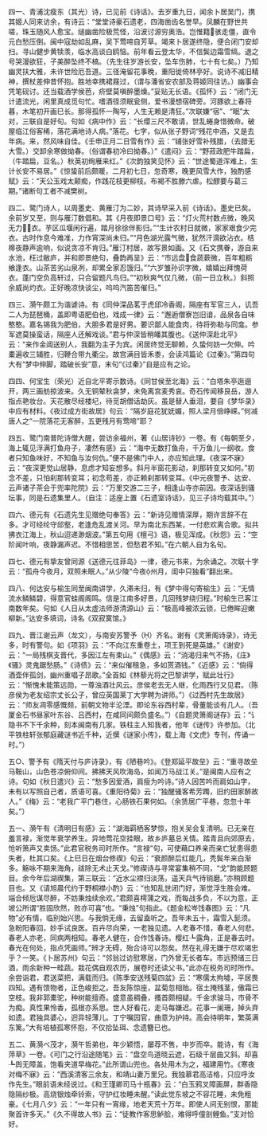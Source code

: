 <!-- { "loadSidebar": true } -->
四一、青浦沈瘦东（其光）诗，已见前《诗话》。去岁重九日，闻余卜居吴门，携其姬人同来访余，有诗云：“堂堂诗豪石遗老，四海凿齿名誉早。凤麟在野世共嗟，珠玉随风人愈宝。缒幽凿险极荒怪，沿波讨源穷奥浩。岂惟籍骇走僵，直令元白愁压倒。闽中寇劫如乱麻，吴下莺啼自芳草。竭来卜居遂终隐，便合闭门安却扫。寻山健步黄犊羡，临水高谈白鸥恼。前年看云登太华，不信鬓边霜雪缟。退之号哭漫欲狂，子美醉坠终不槁。（先生往岁游长安，坠车伤肺，七十有七矣。）乃知幽灵扶大雅，未许世险厄吾道。三径淹留花事晚，重阳徙倚林亭好。说诗不减旧精神，撰杖差伸昔怀抱。胜地幸携裙屐过，（谓与潘省安农部及蒋姬同往访。）幽事会凭笔砚讨。还当载酒学侯芭，疥壁莫嗔醉墨燥。”妥贴无长语。《孤怀》云：“闭门无计遣流光，闲里真成觅句忙。嗜酒径须眠瓮侧，爱书漫想宿碑旁。河豚欲上春将暮，木笔初开画巳长。那得孤怀一陶写，人生无赖是清狂。”次联嫌“宿”、“眠”太对，三联自是好句。句如《病中作》云：“长缨三尺不敢请，世乱蜷身惜微命。破屋临江俗客稀，落花满地诗人病。”落花。七字，似从张子野词“残花中酒，又是去年病。来，然风味自佳。《壬申正月二日雪有作》云：“铺张好雪补残腊，（去腊无大雪。）交卸余寒做拗春。（俗谓春初冷曰拗春。）”《遣闷》云：“野菽政肥牛踏扁，（牛踏扁，豆名。）秋英初绚雁来红。”《次韵独笑见怀》云：“世途蜀道浑难上，生计长安不易居。”《惊蛰前后颇暖，二月初七日，忽奇寒，晚更风雪大作，独酌感赋》云：“天公玉戏太颠痴，作践花枝更柳枝。布褐不胜滕六虐。松醪要与葛三期。”诸断句工者不减樊树。

四二、鹭门诗人，以周墨史、黄雁汀为二妙，其诗早采入前《诗话》。墨史已矣。余前岁又至，则与雁汀数倡和。其《月夜即景口号》云：“灯火荒村数点微，晚风无力衣。芋区瓜堰闲行遍，踏月徐徐伴影归。”“生计农村日就微，家家艰食少完衣。古时作息今难准，力作宵深尚未归。”“月色湖光露气微，犹然汗滴欲沾衣。桔槔夜静声逾响，似说贪凉不肯归。”雁汀村居，故写景如画。又《石文携眷，游自来水池，枉过敝庐，并和即景绝句，叠韵再呈》云：“市远盘食蔬蔌微，百年粗粝飨逢衣。山茶苦劣山泉冽，却累全家忍饿归。”“六岁雏孙识字微，嬉嬉出拜愧荷衣。蓬门空负高轩过，只合留题凡鸟归。”“初秋爽气仅几微，（前一日立秋。）斜照余威尚灼衣。正好晚凉快谈尘，呜呜汽笛苦催归。”

四三、漪午颇工为谐谑诗。有《同仲深品茗于虎邱冷香阁，隔座有军官三人，讥吾二人为琵琶桶，盖即粤语肥伯也，戏成一律》云：“邂逅僧寮岂旧谙，品泉各自味憨憨。嘉名锡我为肥伯，大胆多君是好男。要识鄙人能食肉，待将弥勒与同龛。参军遮莫操蛮话，隔座人还解戏谈。”君与仲深皆稍皤其腹也。《送仲深赴北平》云：“来作金阊送别人，我翻为主子为宾。闲居终觉无聊赖，久蛰何妨一欠伸。吟橐遍收三辅胜，归鞭合带九衢尘。故宫满目皆禾黍，会读鸿篇论《过秦》。”第四句大有“梦中伸脚，踏破长安”意，末句“《过秦》”自是应有之论。

四四、何宝生（荣光）近自北平寄示数诗。《同甘侯至北海》云：“白塔朱亭迤逦开，两三画舫掠波来。久无铜辇秋衾梦，未免离宫麦秀哀。奇石传闻移艮岳，游人指点艳妆台。天花散尽经楼圮，待觅胡僧话劫灰。虽是替人垂泪，要自《梦华录》中应有材料。《夜过成方街故居》句云：“隔岁庭花犹妩媚，照人梁月倍峥嵘。”何减唐人之“一院落花无客醉，五更残月有莺啼”耶？

四五、鹭门南普陀诗僧大醒，尝访余福州，著《山居诗钞》一卷。有《每朝至夕，海上辄见浮满打鱼舟子，凄然有感》云：“海中无数打鱼舟，千万鱼儿一纲收。食者只知鱼味好，不知鱼与汝何仇。”便不是佛门中人，亦应知此理。《夜深不寐》云：“夜深更觉山居静，息虑才知妄想多。斜月半窗花影动，刹那转变又如何。”初念不差，只怕刹那转变耳；初念苟差，亦正赖刹那转变耳。《中元夜警予、达安、云声诸子茶会于兜率陀院》云：“万里交游二三子，相逢山寺亦前因。夜深话到骚坛事，同是石遗集里人。（自注：适座上置《石遗室诗话》，见三子诗均载其中。”）

四六、德元有《石遗先生见赠绝句奉答》云：“新诗见赠情深厚，期许言辞不在多。才可经纶守邱壑，老逢危乱渡关河。早为南北东西某，一付悲欢离合歌。拟共拂衣江海上，秋山迢递渺烟波。”第五句用《檀弓》语，极见浑成。《秋怨》云：“空阶闻叶响，夜静漏声迟。不惜相思苦，但愁君不知。”在六朝人自为名句。

四七、德元有挚友曾同源《送德元往菲岛》一律，德元书来，为余诵之。次联十字云：“孤舟今夜月，双照未眠人。”从少陵“今夜州月，闺中只独看”翻出来。

四八、何达安与榆生同至闽南讲学，久滞未归，有《梦中得句寄榆生》云：“无情流水鳞鳞碧，得意官蛙阁阁鸣。信是江南多好景，几回残梦绕归程。”时榆生已客江南数年矣。句如《人日从太虚法师游清源山》云：“极高峰被浓云锁，已倦眸迎嫩柳新。”达安多填词，诗名《双寂寞馆。》

四九、晋江谢云声（龙文），与南安苏警予（）齐名。谢有《灵箫阁诗录》，诗无多，时有警句。如《项羽》云：“不向江东重卷土，项王到死是英雄。”《谢安》云：“一局残棋支晋代，多因江左有束山。”《偶感》云：“消渴归来气不扬，《庄》《骚》灵鬼踞愁肠。”《诗债》云：“来似催租急，多如贳酒钱。”《近感》云：“倘得酒壶伴孤剑，幽州重唱子昂歌。”全首如《林藜光将之巴黎讲学，赋此壮行》云：“惭愧未能策远勋，一尊浊酒壮风云。彦侯老去无人继，化雨西行又见君。（陈彦侯为老友绍宗丈长公子，曾应英国莱丁大学聘为讲师。”）《过西村先生故居》云：“师友凋零感慨频，前朝文物半沦湮。即论东谷西村辈，骨董能谈有几人。（吾厦金石书昼家叶东谷、吕西村，在咸同间颇负盛名。”）《自题灵箫阁谜存》云：“讠隐书不下千余种，刻本闽南有几家。铁柱主人知我者，他年《谜传》许参加。（北平铁柱轩张郁庭藏谜书近千种，近撰《谜家小传》，载上海《文虎》专刊，传诵一时。”）

五○、警予有《隋天付与庐诗录》，有《陋巷吟》。《登郑延平故垒》云：“重寻故垒马鞍山，山色苍凉俯仰间。拂拂天风吹海岛，如闻万马战江关。”是闽南人应有之诗。句如《秋日遣兴》云：“愁多因爱酒，肩瘦为吟诗。”诗人因苦吟而肩如山字，未有以写照自己者，质语可喜。《重阳待菊》云：“独醒骚客希芳躅，旧约田家醉故人。”《梅》云：“老我广平门巷住，心肠铁石果何如。（余赁居广平巷，忽忽十年矣。”）

五一、漪午有《清明日有感》云：“湖海羁栖客梦惊，抱关吴会复清明。已无亲在羞言禄，渐觉年衰学养生。异地莺花空挂眼，故乡庐墓总关情。踏青且向郊原去，怆听箫声又卖饧。”此君官税务司时所作。“言禄”句，可使藉口养亲而亲亡犹患得患失者，杜其口矣。《上巳日在烟台修禊》句云：“衰颜醉后红能几，秃鬓年来白渐多。觞咏不期来海角，祓除无术止天戈。”修禊诗与寻常宴集稍不同，“戈”韵能顾题目。余今年后湖禊集，第三联云：“近水尘襟归淡荡，遥天兵气待销磨。”亦稍顾题目也。又《请旭晨代约于野桐襟小酌》云：“也知乱世闭门好，渐觉浮生胜会难。端合倾卮谋尽醉，不妨秉烛续余欢。”君颇喜樗蒲之戏，而每战多负，不以为意，正坡公所谓“胜固欣然，败亦可喜”也。“秉烛”句指此。《题金松岑饯春图》云：“凡物”必有情，临别始兴思。与我倘无缘，去留盍听之。吾年未五十，霜雪入髭须。急盼阳春回，妙手试良医。百卉尽向荣，一老独见遗。人老春不惜，春老人何悲。春老人亦老，同病两相知。春老人健在，合作饯春诗。樱红┺露角，正是春去时。春光在何处，指点凭画师。”辨才无碍，殆合诗可以怨矣。然在礼得无嫌于尽欢竭忠乎？一笑。《卜居苏州》句云：“邻翁过访慰寒居，门外曾无长者车。市远预储三日酒，雨余新种一畦蔬。栽花偶自观农历，展卷时还读父书。”此亦在税务司时所作。余尝诣君，君送菜把，满载而归。《陈季安送残菊四盆》云：“寒儒太拘墟，平居畏四知。遇有馈物者，正色峻拒之。吾友陈惊座，盆菊忽相贻。宿土掩残茎，傲霜已空枝。我非郭橐驼，种树能擅奇。盛意虽稠叠，搔首颇相疑。千金求骏马，市骨不为痴。真性果怜香，孤根亦系思。世人好看花，走马每嫌迟。花事一阑珊，掉头弃如遗。君独具婆心，迥异轻薄儿。丁宁嘱园官，曲意为护持。高会待明年，繁英满东篱。”大有培植孤寒怀抱，不仅拾坠珥、念遗簪已也。

五二、黄漪べ茂才，漪午哲弟也，年少颖悟，屡荐不售，中岁而卒。能诗，有《海萍草》一卷。《可门之行沿途随笔》云：“盘空鸟道晓云遮，石级千层曲又斜。却喜┺舆无障盖，饱看夹道早梅花。”此所谓山兜也。各处用木为之，福建用竹。《寒夜对梅不寐》云：“西溪清客三余友，和靖山妻万里兄。我独慕君高洁格，只应呼汝作先生。”眼前语未经说过。《和王瑾卿司马十瓶春》云：“白玉鸦叉障画屏，群香隐隐隔纱极。高烧银烛牵铃索，守护红妆睡未醒。”读此觉东坡之不容花睡，未免粗豪。《七月八夕》云：“一年只有一宵缘，地老天荒十万年。即使人间无别恨，那能聚首许多天。”《久不得故人书》云：“徒教作客思鲈脍，难得呼僮剖鲤鱼。”支对恰好。

